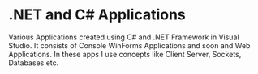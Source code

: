 # .NET and C# Applications
Various Applications created using C# and .NET Framework in Visual Studio. It consists of Console WinForms Applications and soon and Web Applications. In these apps I use concepts like Client Server, Sockets, Databases etc.
